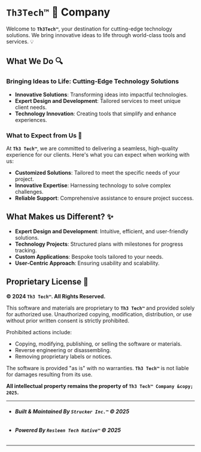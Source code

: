 # `Th3Tech™` 🚀 Company

Welcome to **`Th3Tech™`**, your destination for cutting-edge technology solutions. We bring innovative ideas to life through world-class tools and services. 💡

## What We Do 🔍

### Bringing Ideas to Life: Cutting-Edge Technology Solutions

- **Innovative Solutions**: Transforming ideas into impactful technologies.
- **Expert Design and Development**: Tailored services to meet unique client needs.
- **Technology Innovation**: Creating tools that simplify and enhance experiences.

### What to Expect from Us 🎯

At **`Th3 Tech™`**, we are committed to delivering a seamless, high-quality experience for our clients. Here's what you can expect when working with us:

- **Customized Solutions**: Tailored to meet the specific needs of your project.
- **Innovative Expertise**: Harnessing technology to solve complex challenges.
- **Reliable Support**: Comprehensive assistance to ensure project success.

## What Makes us Different? ✨

- **Expert Design and Development**: Intuitive, efficient, and user-friendly solutions.
- **Technology Projects**: Structured plans with milestones for progress tracking.
- **Custom Applications**: Bespoke tools tailored to your needs.
- **User-Centric Approach**: Ensuring usability and scalability.

## Proprietary License 📜

**&copy; 2024 `Th3 Tech™`. All Rights Reserved.**

This software and materials are proprietary to **`Th3 Tech™`** and provided solely for authorized use. Unauthorized copying, modification, distribution, or use without prior written consent is strictly prohibited.

Prohibited actions include:

- Copying, modifying, publishing, or selling the software or materials.  
- Reverse engineering or disassembling.  
- Removing proprietary labels or notices.

The software is provided "as is" with no warranties. **`Th3 Tech™`** is not liable for damages resulting from its use.

**All intellectual property remains the property of `Th3 Tech™ Company &copy; 2025`.**

---

- ###### **Built & Maintained By `Strucker Inc.™` &copy; 2025**  
- ###### **Powered By `Resleen Tech Native™` &copy; 2025**

--- 
